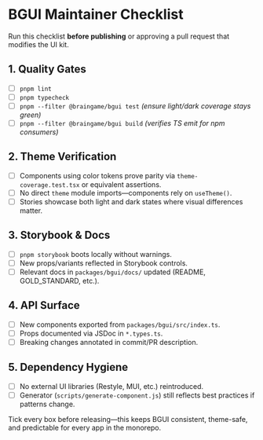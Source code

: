 # BGUI Maintainer Checklist

Run this checklist **before publishing** or approving a pull request that modifies the UI kit.

## 1. Quality Gates
- [ ] `pnpm lint`
- [ ] `pnpm typecheck`
- [ ] `pnpm --filter @braingame/bgui test` *(ensure light/dark coverage stays green)*
- [ ] `pnpm --filter @braingame/bgui build` *(verifies TS emit for npm consumers)*

## 2. Theme Verification
- [ ] Components using color tokens prove parity via `theme-coverage.test.tsx` or equivalent assertions.
- [ ] No direct `theme` module imports—components rely on `useTheme()`.
- [ ] Stories showcase both light and dark states where visual differences matter.

## 3. Storybook & Docs
- [ ] `pnpm storybook` boots locally without warnings.
- [ ] New props/variants reflected in Storybook controls.
- [ ] Relevant docs in `packages/bgui/docs/` updated (README, GOLD_STANDARD, etc.).

## 4. API Surface
- [ ] New components exported from `packages/bgui/src/index.ts`.
- [ ] Props documented via JSDoc in `*.types.ts`.
- [ ] Breaking changes annotated in commit/PR description.

## 5. Dependency Hygiene
- [ ] No external UI libraries (Restyle, MUI, etc.) reintroduced.
- [ ] Generator (`scripts/generate-component.js`) still reflects best practices if patterns change.

Tick every box before releasing—this keeps BGUI consistent, theme-safe, and predictable for every app in the monorepo.

